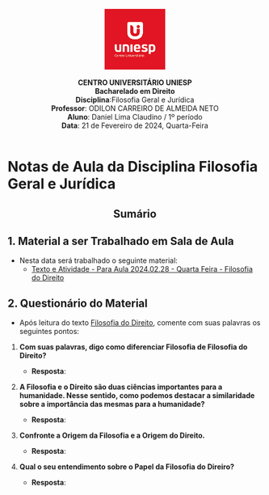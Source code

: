 <div align="center">

<p align="center"><img height="120" src="../../../figuras/LOGO_UNIESP.png"> </p>

<p align="center"><b>CENTRO UNIVERSITÁRIO UNIESP</b><br>
<b>Bacharelado em Direito</b><br>
<b>Disciplina</b>:Filosofia Geral e Jurídica<br>
<b>Professor</b>: ODILON CARREIRO DE ALMEIDA NETO<br>
<b>Aluno</b>: Daniel Lima Claudino / 1º período <br>
<b>Data</b>: 21 de Fevereiro de 2024, Quarta-Feira<br><br>
 </p>
</div>

# Notas de Aula da Disciplina Filosofia Geral e Jurídica

<h2 style="text-align:center">Sumário</h2>

## 1. Material a ser Trabalhado em Sala de Aula

- Nesta data será trabalhado o seguinte material:
  - [Texto e Atividade - Para Aula 2024.02.28 - Quarta Feira - Filosofia do Direito](https://1drv.ms/w/s!Au-CrfNP6c0bhsU6JBIZn1-L7LQwvQ?e=aS8yey)

## 2. Questionário do Material

- Após leitura do texto [Filosofia do Direito](https://1drv.ms/w/s!Au-CrfNP6c0bhsU6JBIZn1-L7LQwvQ?e=aS8yey), comente com suas palavras os seguintes pontos:

1. **Com suas palavras, digo como diferenciar Filosofia de Filosofia do Direito?**
    - **Resposta**:

2. **A Filosofia e o Direito são duas ciências importantes para a humanidade. Nesse sentido, como podemos destacar a similaridade sobre a importância das mesmas para a humanidade?**
    - **Resposta**:
  
3. **Confronte a Origem da Filosofia e a Origem do Direito.**
    - **Resposta**:

4. **Qual o seu entendimento sobre o Papel da Filosofia do Direiro?**
    - **Resposta**:
